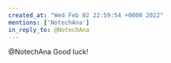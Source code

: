 ```yaml
---
created_at: "Wed Feb 02 22:59:54 +0000 2022"
mentions: ['NotechAna']
in_reply_to: @NotechAna
---
```


@NotechAna Good luck!